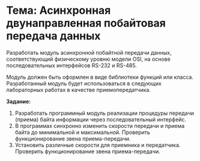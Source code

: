 # Тема: Асинхронная двунаправленная побайтовая передача данных

Разработать модуль асинхронной побайтной передачи данных, соответствующий
физическому уровню модели OSI, на основе последовательных интерфейсов RS-232
и RS-485.

Модуль должен быть оформлен в виде библиотеки функций или класса. Разработанный
модуль будет использоваться в следующих лабораторных работах в качестве
приемопередатчика.

**Задание:**

1. Разработать программный модуль реализации процедуры передачи (приема) байта
   информации через последовательный интерфейс.
2. В программах синхронно изменить скорости передачи и приема байта до
   минимальной и максимальной. Проверить функционирование звена приема-передачи.
3. Установить различные скорости для приемника и передатчика. Проверить
   функционирование звена приема-передачи.
